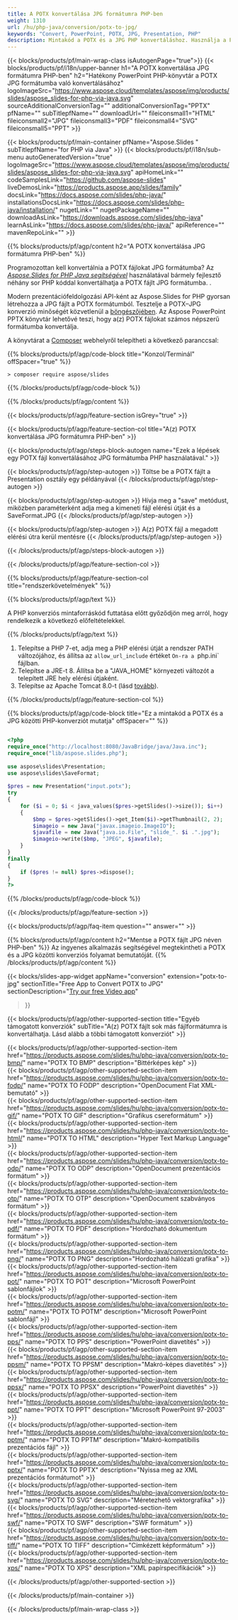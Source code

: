 ```yaml
---
title: A POTX konvertálása JPG formátumra PHP-ben
weight: 1310
url: /hu/php-java/conversion/potx-to-jpg/ 
keywords: "Convert, PowerPoint, POTX, JPG, Presentation, PHP"
description: Mintakód a POTX és a JPG PHP konvertáláshoz. Használja a PowerPoint PHP API-t a POTX fájlok JPG fájlokká történő kötegelt konvertálásához.
---
```


{{< blocks/products/pf/main-wrap-class isAutogenPage="true">}}
{{< blocks/products/pf/i18n/upper-banner h1="A POTX konvertálása JPG formátumra PHP-ben" h2="Hatékony PowerPoint PHP-könyvtár a POTX JPG formátumba való konvertálásához" logoImageSrc="https://www.aspose.cloud/templates/aspose/img/products/slides/aspose_slides-for-php-via-java.svg" sourceAdditionalConversionTag="" additionalConversionTag="PPTX" pfName="" subTitlepfName="" downloadUrl="" fileiconsmall1="HTML" fileiconsmall2="JPG" fileiconsmall3="PDF" fileiconsmall4="SVG" fileiconsmall5="PPT" >}}

{{< blocks/products/pf/main-container pfName="Aspose.Slides " subTitlepfName="for PHP via Java" >}}
{{< blocks/products/pf/i18n/sub-menu autoGeneratedVersion="true" logoImageSrc="https://www.aspose.cloud/templates/aspose/img/products/slides/aspose_slides-for-php-via-java.svg" apiHomeLink="" codeSamplesLink="https://github.com/aspose-slides" liveDemosLink="https://products.aspose.app/slides/family" docsLink="https://docs.aspose.com/slides/php-java/" installationsDocsLink="https://docs.aspose.com/slides/php-java/installation/" nugetLink="" nugetPackageName="" downloadAsLink="https://downloads.aspose.com/slides/php-java" learnAsLink="https://docs.aspose.com/slides/php-java/" apiReference="" mavenRepoLink="" >}}

{{% blocks/products/pf/agp/content h2="A POTX konvertálása JPG formátumra PHP-ben" %}}

Programozottan kell konvertálnia a POTX fájlokat JPG formátumba? Az [*Aspose.Slides for PHP Java segítségével*](https://products.aspose.com/slides/hu/php-java/) használatával bármely fejlesztő néhány sor PHP kóddal konvertálhatja a POTX fájlt JPG formátumba. .

Modern prezentációfeldolgozási API-ként az Aspose.Slides for PHP gyorsan létrehozza a JPG fájlt a POTX formátumból. Tesztelje a POTX–JPG konverzió minőségét közvetlenül a [böngészőjében](https://products.aspose.app/slides/conversion/ppt-to-jpg). Az Aspose PowerPoint PPTX könyvtár lehetővé teszi, hogy a(z) POTX fájlokat számos népszerű formátumba konvertálja.

A könyvtárat a [Composer](https://packagist.org/packages/aspose/slides) webhelyről telepítheti a következő paranccsal:

{{% blocks/products/pf/agp/code-block title="Konzol/Terminál" offSpacer="true" %}}

```console
> composer require aspose/slides 

```

{{% /blocks/products/pf/agp/code-block %}}

{{% /blocks/products/pf/agp/content %}}

{{< blocks/products/pf/agp/feature-section isGrey="true" >}}

{{< blocks/products/pf/agp/feature-section-col title="A(z) POTX konvertálása JPG formátumra PHP-ben" >}}

{{< blocks/products/pf/agp/steps-block-autogen name="Ezek a lépések egy POTX fájl konvertálásához JPG formátumba PHP használatával." >}}

{{< blocks/products/pf/agp/step-autogen >}}
Töltse be a POTX fájlt a Presentation osztály egy példányával
{{< /blocks/products/pf/agp/step-autogen >}}

{{< blocks/products/pf/agp/step-autogen >}}
Hívja meg a "save" metódust, miközben paraméterként adja meg a kimeneti fájl elérési útját és a SaveFormat.JPG
{{< /blocks/products/pf/agp/step-autogen >}}

{{< blocks/products/pf/agp/step-autogen >}}
A(z) POTX fájl a megadott elérési útra kerül mentésre
{{< /blocks/products/pf/agp/step-autogen >}}

{{< /blocks/products/pf/agp/steps-block-autogen >}}

{{< /blocks/products/pf/agp/feature-section-col >}}

{{% blocks/products/pf/agp/feature-section-col title="rendszerkövetelmények" %}}

{{% blocks/products/pf/agp/text %}}

 A PHP konverziós mintaforráskód futtatása előtt győződjön meg arról, hogy rendelkezik a következő előfeltételekkel.

{{% /blocks/products/pf/agp/text %}}

1. Telepítse a PHP 7-et, adja meg a PHP elérési útját a rendszer PATH változójához, és állítsa az `allow_url_include` értéket `On-ra a `php.ini` fájlban.
1. Telepítse a JRE-t 8. Állítsa be a "JAVA_HOME" környezeti változót a telepített JRE hely elérési útjaként.
1. Telepítse az Apache Tomcat 8.0-t (lásd [tovább](https://docs.aspose.com/slides/php-java/installation/)). 

{{% /blocks/products/pf/agp/feature-section-col %}}

{{% blocks/products/pf/agp/code-block title="Ez a mintakód a POTX és a JPG közötti PHP-konverziót mutatja" offSpacer="" %}}

```php

<?php
require_once("http://localhost:8080/JavaBridge/java/Java.inc");
require_once("lib/aspose.slides.php");
 
use aspose\slides\Presentation;
use aspose\slides\SaveFormat;
 
$pres = new Presentation("input.potx");
try
{
    for ($i = 0; $i < java_values($pres->getSlides()->size()); $i++)
    {
        $bmp = $pres->getSlides()->get_Item($i)->getThumbnail(2, 2);
        $imageio = new Java("javax.imageio.ImageIO");
        $javafile = new Java("java.io.File", "slide_". $i .".jpg");
        $imageio->write($bmp, "JPEG", $javafile);
    }
}
finally
{
    if ($pres != null) $pres->dispose();
}
?>

```
{{% /blocks/products/pf/agp/code-block %}}

{{< /blocks/products/pf/agp/feature-section >}}

{{< blocks/products/pf/agp/faq-item question="" answer="" >}}
 
{{% blocks/products/pf/agp/content h2="Mentse a POTX fájlt JPG néven PHP-ben" %}}
Az ingyenes alkalmazás segítségével megtekintheti a POTX és a JPG közötti konverziós folyamat bemutatóját. 
{{% /blocks/products/pf/agp/content %}}

<!-- aboutfile Starts -->

{{< blocks/slides-app-widget 
appName="conversion"
extension="potx-to-jpg"
sectionTitle="Free App to Convert POTX to JPG" 
sectionDescription="[Try our free Video app](https://products.aspose.app/slides/video/)" 
>}}

<!-- aboutfile Ends -->

{{< blocks/products/pf/agp/other-supported-section title="Egyéb támogatott konverziók" subTitle="A(z) POTX fájlt sok más fájlformátumra is konvertálhatja. Lásd alább a többi támogatott konverziót" >}}

{{< blocks/products/pf/agp/other-supported-section-item href="https://products.aspose.com/slides/hu/php-java/conversion/potx-to-bmp/" name="POTX TO BMP" description="Bittérképes kép" >}}  
{{< blocks/products/pf/agp/other-supported-section-item href="https://products.aspose.com/slides/hu/php-java/conversion/potx-to-fodp/" name="POTX TO FODP" description="OpenDocument Flat XML-bemutató" >}}  
{{< blocks/products/pf/agp/other-supported-section-item href="https://products.aspose.com/slides/hu/php-java/conversion/potx-to-gif/" name="POTX TO GIF" description="Grafikus csereformátum" >}}  
{{< blocks/products/pf/agp/other-supported-section-item href="https://products.aspose.com/slides/hu/php-java/conversion/potx-to-html/" name="POTX TO HTML" description="Hyper Text Markup Language" >}}  
{{< blocks/products/pf/agp/other-supported-section-item href="https://products.aspose.com/slides/hu/php-java/conversion/potx-to-odp/" name="POTX TO ODP" description="OpenDocument prezentációs formátum" >}}  
{{< blocks/products/pf/agp/other-supported-section-item href="https://products.aspose.com/slides/hu/php-java/conversion/potx-to-otp/" name="POTX TO OTP" description="OpenDocument szabványos formátum" >}}  
{{< blocks/products/pf/agp/other-supported-section-item href="https://products.aspose.com/slides/hu/php-java/conversion/potx-to-pdf/" name="POTX TO PDF" description="Hordozható dokumentum formátum" >}}  
{{< blocks/products/pf/agp/other-supported-section-item href="https://products.aspose.com/slides/hu/php-java/conversion/potx-to-png/" name="POTX TO PNG" description="Hordozható hálózati grafika" >}}  
{{< blocks/products/pf/agp/other-supported-section-item href="https://products.aspose.com/slides/hu/php-java/conversion/potx-to-pot/" name="POTX TO POT" description="Microsoft PowerPoint sablonfájlok" >}}  
{{< blocks/products/pf/agp/other-supported-section-item href="https://products.aspose.com/slides/hu/php-java/conversion/potx-to-potm/" name="POTX TO POTM" description="Microsoft PowerPoint sablonfájl" >}}  
{{< blocks/products/pf/agp/other-supported-section-item href="https://products.aspose.com/slides/hu/php-java/conversion/potx-to-pps/" name="POTX TO PPS" description="PowerPoint diavetítés" >}}  
{{< blocks/products/pf/agp/other-supported-section-item href="https://products.aspose.com/slides/hu/php-java/conversion/potx-to-ppsm/" name="POTX TO PPSM" description="Makró-képes diavetítés" >}}  
{{< blocks/products/pf/agp/other-supported-section-item href="https://products.aspose.com/slides/hu/php-java/conversion/potx-to-ppsx/" name="POTX TO PPSX" description="PowerPoint diavetítés" >}}  
{{< blocks/products/pf/agp/other-supported-section-item href="https://products.aspose.com/slides/hu/php-java/conversion/potx-to-ppt/" name="POTX TO PPT" description="Microsoft PowerPoint 97-2003" >}}  
{{< blocks/products/pf/agp/other-supported-section-item href="https://products.aspose.com/slides/hu/php-java/conversion/potx-to-pptm/" name="POTX TO PPTM" description="Makró-kompatibilis prezentációs fájl" >}}  
{{< blocks/products/pf/agp/other-supported-section-item href="https://products.aspose.com/slides/hu/php-java/conversion/potx-to-pptx/" name="POTX TO PPTX" description="Nyissa meg az XML prezentációs formátumot" >}}  
{{< blocks/products/pf/agp/other-supported-section-item href="https://products.aspose.com/slides/hu/php-java/conversion/potx-to-svg/" name="POTX TO SVG" description="Méretezhető vektorgrafika" >}}  
{{< blocks/products/pf/agp/other-supported-section-item href="https://products.aspose.com/slides/hu/php-java/conversion/potx-to-swf/" name="POTX TO SWF" description="SWF formátum" >}}  
{{< blocks/products/pf/agp/other-supported-section-item href="https://products.aspose.com/slides/hu/php-java/conversion/potx-to-tiff/" name="POTX TO TIFF" description="Címkézett képformátum" >}}  
{{< blocks/products/pf/agp/other-supported-section-item href="https://products.aspose.com/slides/hu/php-java/conversion/potx-to-xps/" name="POTX TO XPS" description="XML papírspecifikációk" >}}  


{{< /blocks/products/pf/agp/other-supported-section >}}

{{< /blocks/products/pf/main-container >}}
    
{{< /blocks/products/pf/main-wrap-class >}}